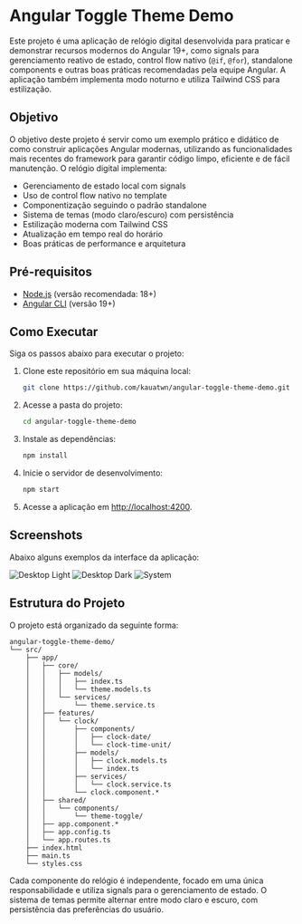 # Angular Toggle Theme Demo

Este projeto é uma aplicação de relógio digital desenvolvida para praticar e demonstrar recursos modernos do Angular 19+, como signals para gerenciamento reativo de estado, control flow nativo (`@if`, `@for`), standalone components e outras boas práticas recomendadas pela equipe Angular. A aplicação também implementa modo noturno e utiliza Tailwind CSS para estilização.

## Objetivo

O objetivo deste projeto é servir como um exemplo prático e didático de como construir aplicações Angular modernas, utilizando as funcionalidades mais recentes do framework para garantir código limpo, eficiente e de fácil manutenção. O relógio digital implementa:

- Gerenciamento de estado local com signals
- Uso de control flow nativo no template
- Componentização seguindo o padrão standalone
- Sistema de temas (modo claro/escuro) com persistência
- Estilização moderna com Tailwind CSS
- Atualização em tempo real do horário
- Boas práticas de performance e arquitetura

## Pré-requisitos

- [Node.js](https://nodejs.org/en/download) (versão recomendada: 18+)
- [Angular CLI](https://v19.angular.dev/installation) (versão 19+)

## Como Executar

Siga os passos abaixo para executar o projeto:

1. Clone este repositório em sua máquina local:

   ```bash
   git clone https://github.com/kauatwn/angular-toggle-theme-demo.git
   ```

2. Acesse a pasta do projeto:

   ```bash
   cd angular-toggle-theme-demo
   ```

3. Instale as dependências:

   ```bash
   npm install
   ```

4. Inicie o servidor de desenvolvimento:

   ```bash
   npm start
   ```

5. Acesse a aplicação em [http://localhost:4200](http://localhost:4200).

## Screenshots

Abaixo alguns exemplos da interface da aplicação:

![Desktop Light](images/desktop_light.png)
![Desktop Dark](images/desktop_dark.png)
![System](images/system.png)

## Estrutura do Projeto

O projeto está organizado da seguinte forma:

```plaintext
angular-toggle-theme-demo/
└── src/
    ├── app/
    │   ├── core/
    │   │   ├── models/
    │   │   │   ├── index.ts
    │   │   │   └── theme.models.ts
    │   │   └── services/
    │   │       └── theme.service.ts
    │   ├── features/
    │   │   └── clock/
    │   │       ├── components/
    │   │       │   ├── clock-date/
    │   │       │   └── clock-time-unit/
    │   │       ├── models/
    │   │       │   ├── clock.models.ts
    │   │       │   └── index.ts
    │   │       ├── services/
    │   │       │   └── clock.service.ts
    │   │       └── clock.component.*
    │   ├── shared/
    │   │   └── components/
    │   │       └── theme-toggle/
    │   ├── app.component.*
    │   ├── app.config.ts
    │   └── app.routes.ts
    ├── index.html
    ├── main.ts
    └── styles.css
```

Cada componente do relógio é independente, focado em uma única responsabilidade e utiliza signals para o gerenciamento de estado. O sistema de temas permite alternar entre modo claro e escuro, com persistência das preferências do usuário.
